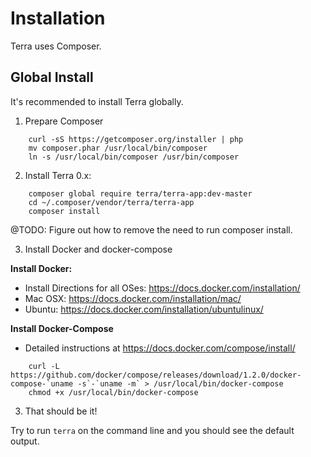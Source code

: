 Installation
============

Terra uses Composer.

Global Install
--------------

It's recommended to install Terra globally.

1. Prepare Composer
```
    curl -sS https://getcomposer.org/installer | php
    mv composer.phar /usr/local/bin/composer
    ln -s /usr/local/bin/composer /usr/bin/composer
```
2. Install Terra 0.x:
```
    composer global require terra/terra-app:dev-master
    cd ~/.composer/vendor/terra/terra-app
    composer install
```
  @TODO: Figure out how to remove the need to run composer install.

3. Install Docker and docker-compose

  **Install Docker:**

  - Install Directions for all OSes: https://docs.docker.com/installation/
  - Mac OSX: https://docs.docker.com/installation/mac/
  - Ubuntu: https://docs.docker.com/installation/ubuntulinux/

  **Install Docker-Compose**

  - Detailed instructions at https://docs.docker.com/compose/install/
```
    curl -L https://github.com/docker/compose/releases/download/1.2.0/docker-compose-`uname -s`-`uname -m` > /usr/local/bin/docker-compose
    chmod +x /usr/local/bin/docker-compose
```
3. That should be it!

  Try to run `terra` on the command line and you should see the default output.
